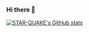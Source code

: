 ### Hi there 👋

<!--
**starquakee/starquakee** is a ✨ _special_ ✨ repository because its `README.md` (this file) appears on your GitHub profile.

Here are some ideas to get you started:

- 🔭 I’m currently working on ...
- 🌱 I’m currently learning ...
- 👯 I’m looking to collaborate on ...
- 🤔 I’m looking for help with ...
- 💬 Ask me about ...
- 📫 How to reach me: ...
- 😄 Pronouns: ...
- ⚡ Fun fact: ...
-->
[![STAR-QUAKE's GitHub stats](https://github-readme-stats.vercel.app/api?username=starquakee&count_private=true)](https://github.com/anuraghazra/github-readme-stats)

